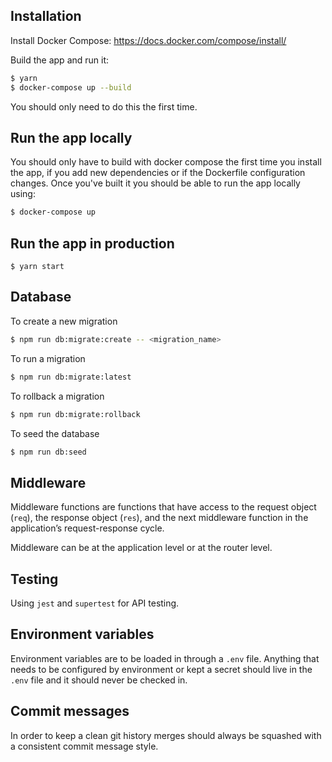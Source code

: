 ## Installation

Install Docker Compose:
https://docs.docker.com/compose/install/

Build the app and run it:

```sh
$ yarn
$ docker-compose up --build
```

You should only need to do this the first time.

## Run the app locally

You should only have to build with docker compose the first time you install the app, if you add new dependencies or if the Dockerfile configuration changes. Once you've built it you should be able to run the app locally using:

```sh
$ docker-compose up
```

## Run the app in production

```
$ yarn start
```

## Database

To create a new migration

```sh
$ npm run db:migrate:create -- <migration_name>
```

To run a migration

```sh
$ npm run db:migrate:latest
```

To rollback a migration

```sh
$ npm run db:migrate:rollback
```

To seed the database

```sh
$ npm run db:seed
```

## Middleware

Middleware functions are functions that have access to the request object (`req`), the response object (`res`), and the next middleware function in the application’s request-response cycle.

Middleware can be at the application level or at the router level.

## Testing

Using `jest` and `supertest` for API testing.

## Environment variables

Environment variables are to be loaded in through a `.env` file. Anything that needs to be configured by environment or kept a secret should live in the `.env` file and it should never be checked in.

## Commit messages

In order to keep a clean git history merges should always be squashed with a consistent commit message style.
